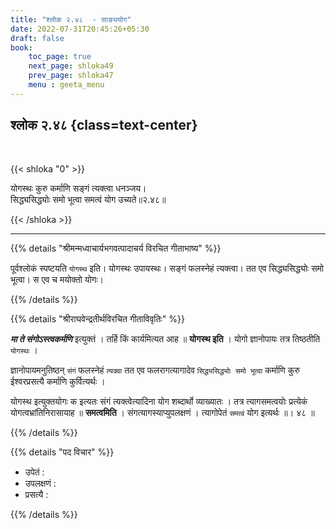 ```yaml
---
title: "श्लोक २.४८  - साङ्ययोग"
date: 2022-07-31T20:45:26+05:30
draft: false
book:
    toc_page: true
    next_page: shloka49
    prev_page: shloka47
    menu : geeta_menu
---
```




## श्लोक २.४८ {class=text-center}

<br/>

{{< shloka  "0"  >}}

योगस्थः कुरु कर्माणि सङ्गं त्यक्त्वा धनञ्जय।  
सिद्ध्यसिद्ध्योः समो भूत्वा समत्वं योग उच्यते॥२.४८॥

{{< /shloka >}}

---


{{% details "श्रीमन्मध्वाचार्यभगवत्पादाचर्य विरचित  गीताभाष्य" %}}

पूर्वश्लोकं स्पष्टयति `योगस्थ` इति। योगस्थः उपायस्थः। सङ्गं फलस्नेहं त्यक्त्वा। तत एव सिद्ध्यसिद्ध्योः समो भूत्वा। स एव च मयोक्तो योगः।

{{% /details %}}



{{% details "श्रीराघवेन्द्रतीर्थविरचित गीताविवृतिः" %}}

***मा ते संगोऽस्त्वकर्मणि*** इत्युक्तं । तर्हि किं कार्यमित्यत
आह ॥ **योगस्थ इति** । योगो ज्ञानोपायः तत्र तिष्ठतीति `योगस्थः` ।

ज्ञानोपायमनुतिष्ठन् `संगं` फलस्नेहं `त्यक्वा` तत एव फलरागत्यागादेव
`सिद्ध्यसिद्ध्योः समो भूत्वा` कर्माणि कुरु ईश्वरप्रसत्यै कर्माणि कुर्वित्यर्थः ।  

योगस्थ इत्युक्तयोगः क इत्यतः संगं त्यक्त्वेत्यादिना योग शब्दार्थो व्याख्यातः । 
तत्र त्यागसमत्वयोः प्रत्येकं योगत्वभ्रांतिनिरासायाह ॥ **समत्वमिति** ।
संगत्यागस्याप्युपलक्षणं । त्यागोपेतं `समत्वं` योग इत्यर्थः ॥। ४८ ॥

{{% /details %}}


{{% details "पद विचार" %}}

- उपेतं :
- उपलक्षणं :
- प्रसत्यै :

{{% /details %}}
